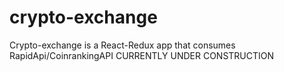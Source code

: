 # crypto-exchange
Crypto-exchange is a React-Redux app that consumes RapidApi/CoinrankingAPI
CURRENTLY UNDER CONSTRUCTION
